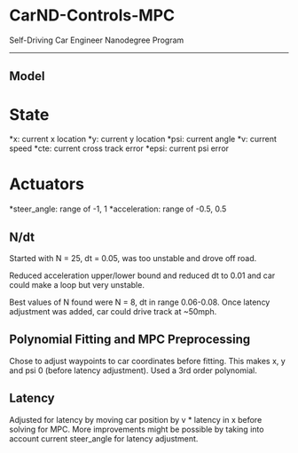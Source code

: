 # CarND-Controls-MPC
Self-Driving Car Engineer Nanodegree Program

---

## Model

# State
  *x: current x location
  *y: current y location
  *psi: current angle
  *v: current speed
  *cte: current cross track error
  *epsi: current psi error

# Actuators
  *steer_angle: range of -1, 1
  *acceleration: range of -0.5, 0.5

## N/dt

Started with N = 25, dt = 0.05, was too unstable and drove off road.<br>

Reduced acceleration upper/lower bound and reduced dt to 0.01 and car could make a loop but very unstable.<br>

Best values of N found were N = 8, dt in range 0.06-0.08. Once latency adjustment was added, car could drive track at ~50mph.

## Polynomial Fitting and MPC Preprocessing
Chose to adjust waypoints to car coordinates before fitting. This makes x, y and psi 0 (before latency adjustment). Used a 3rd order polynomial.

## Latency

Adjusted for latency by moving car position by v * latency in x before solving for MPC. More improvements might be possible by taking into account current steer_angle for latency adjustment.






